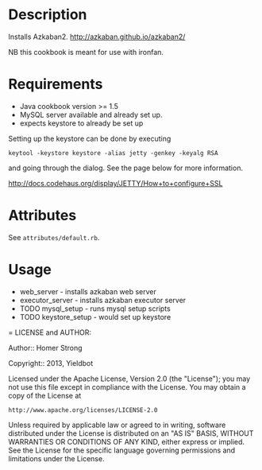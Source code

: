 Description
===========

Installs Azkaban2. http://azkaban.github.io/azkaban2/

NB this cookbook is meant for use with ironfan.

Requirements
============
* Java cookbook version >= 1.5
* MySQL server available and already set up.
* expects keystore to already be set up

Setting up the keystore can be done by executing

`keytool -keystore keystore -alias jetty -genkey -keyalg RSA`

and going through the dialog. See the page below for more information.

http://docs.codehaus.org/display/JETTY/How+to+configure+SSL

Attributes
==========

See `attributes/default.rb`.

Usage
=====

* web_server - installs azkaban web server
* executor_server - installs azkaban executor server
* TODO mysql_setup - runs mysql setup scripts
* TODO keystore_setup - would set up keystore

= LICENSE and AUTHOR:

Author:: Homer Strong

Copyright:: 2013, Yieldbot

Licensed under the Apache License, Version 2.0 (the "License");
you may not use this file except in compliance with the License.
You may obtain a copy of the License at

    http://www.apache.org/licenses/LICENSE-2.0

Unless required by applicable law or agreed to in writing, software
distributed under the License is distributed on an "AS IS" BASIS,
WITHOUT WARRANTIES OR CONDITIONS OF ANY KIND, either express or implied.
See the License for the specific language governing permissions and
limitations under the License.